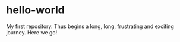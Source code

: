 # hello-world
My first repository.
Thus begins a long, long, frustrating and exciting journey. Here we go!
